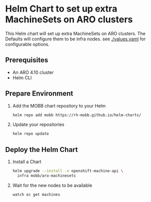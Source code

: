# Helm Chart to set up extra MachineSets on ARO clusters

This Helm chart will set up extra MachineSets on ARO clusters. The Defaults will configure them to be infra nodes. see [./values.yaml](values.yaml) for configurable options.


## Prerequisites

* An ARO 4.10 cluster
* Helm CLI

## Prepare Environment

1. Add the MOBB chart repository to your Helm

    ```bash
    helm repo add mobb https://rh-mobb.github.io/helm-charts/
    ```

1. Update your repositories

    ```bash
    helm repo update
    ```

## Deploy the Helm Chart



1. Install a Chart

    ```bash
    helm upgrade --install -n openshift-machine-api \
      infra mobb/aro-machinesets
    ```

1. Wait for the new nodes to be available

    ```bash
    watch oc get machines
    ```

